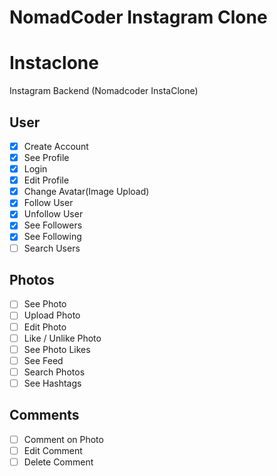 # NomadCoder Instagram Clone

# Instaclone

Instagram Backend (Nomadcoder InstaClone)

## User

-  [x] Create Account
-  [x] See Profile
-  [x] Login
-  [x] Edit Profile
-  [x] Change Avatar(Image Upload)
-  [x] Follow User
-  [x] Unfollow User
-  [x] See Followers
-  [x] See Following
-  [ ] Search Users

## Photos

-  [ ] See Photo
-  [ ] Upload Photo
-  [ ] Edit Photo
-  [ ] Like / Unlike Photo
-  [ ] See Photo Likes
-  [ ] See Feed
-  [ ] Search Photos
-  [ ] See Hashtags

## Comments

-  [ ] Comment on Photo
-  [ ] Edit Comment
-  [ ] Delete Comment
